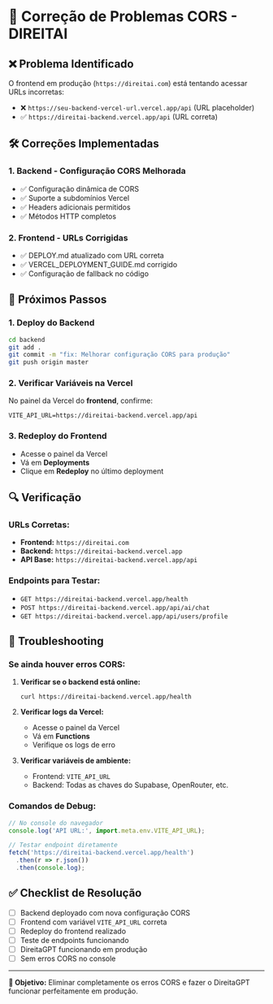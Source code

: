 # 🔧 Correção de Problemas CORS - DIREITAI

## ❌ Problema Identificado

O frontend em produção (`https://direitai.com`) está tentando acessar URLs incorretas:
- ❌ `https://seu-backend-vercel-url.vercel.app/api` (URL placeholder)
- ✅ `https://direitai-backend.vercel.app/api` (URL correta)

## 🛠️ Correções Implementadas

### 1. **Backend - Configuração CORS Melhorada**
- ✅ Configuração dinâmica de CORS
- ✅ Suporte a subdomínios Vercel
- ✅ Headers adicionais permitidos
- ✅ Métodos HTTP completos

### 2. **Frontend - URLs Corrigidas**
- ✅ DEPLOY.md atualizado com URL correta
- ✅ VERCEL_DEPLOYMENT_GUIDE.md corrigido
- ✅ Configuração de fallback no código

## 🚀 Próximos Passos

### 1. **Deploy do Backend**
```bash
cd backend
git add .
git commit -m "fix: Melhorar configuração CORS para produção"
git push origin master
```

### 2. **Verificar Variáveis na Vercel**
No painel da Vercel do **frontend**, confirme:
```
VITE_API_URL=https://direitai-backend.vercel.app/api
```

### 3. **Redeploy do Frontend**
- Acesse o painel da Vercel
- Vá em **Deployments**
- Clique em **Redeploy** no último deployment

## 🔍 Verificação

### URLs Corretas:
- **Frontend:** `https://direitai.com`
- **Backend:** `https://direitai-backend.vercel.app`
- **API Base:** `https://direitai-backend.vercel.app/api`

### Endpoints para Testar:
- `GET https://direitai-backend.vercel.app/health`
- `POST https://direitai-backend.vercel.app/api/ai/chat`
- `GET https://direitai-backend.vercel.app/api/users/profile`

## 🐛 Troubleshooting

### Se ainda houver erros CORS:

1. **Verificar se o backend está online:**
   ```
   curl https://direitai-backend.vercel.app/health
   ```

2. **Verificar logs da Vercel:**
   - Acesse o painel da Vercel
   - Vá em **Functions**
   - Verifique os logs de erro

3. **Verificar variáveis de ambiente:**
   - Frontend: `VITE_API_URL`
   - Backend: Todas as chaves do Supabase, OpenRouter, etc.

### Comandos de Debug:

```javascript
// No console do navegador
console.log('API URL:', import.meta.env.VITE_API_URL);

// Testar endpoint diretamente
fetch('https://direitai-backend.vercel.app/health')
  .then(r => r.json())
  .then(console.log);
```

## ✅ Checklist de Resolução

- [ ] Backend deployado com nova configuração CORS
- [ ] Frontend com variável `VITE_API_URL` correta
- [ ] Redeploy do frontend realizado
- [ ] Teste de endpoints funcionando
- [ ] DireitaGPT funcionando em produção
- [ ] Sem erros CORS no console

---

**🎯 Objetivo:** Eliminar completamente os erros CORS e fazer o DireitaGPT funcionar perfeitamente em produção.